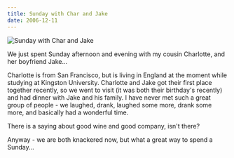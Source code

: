 ```yaml
---
title: Sunday with Char and Jake
date: 2006-12-11
---
```


![Sunday with Char and Jake](https://source.unsplash.com/gp8BLyaTaA0/1600x900)

We just spent Sunday afternoon and evening with my cousin Charlotte, and her boyfriend Jake...

Charlotte is from San Francisco, but is living in England at the moment while studying at Kingston University. Charlotte and Jake got their first place together recently, so we went to visit (it was both their birthday's recently) and had dinner with Jake and his family. I have never met such a great group of people - we laughed, drank, laughed some more, drank some more, and basically had a wonderful time.

There is a saying about good wine and good company, isn't there?

Anyway - we are both knackered now, but what a great way to spend a Sunday...